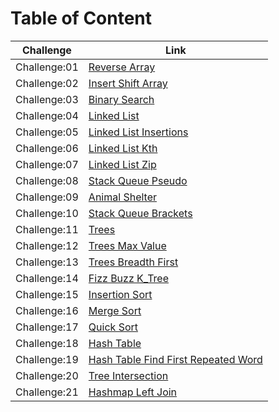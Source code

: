 # Table of Content

Challenge | Link
--------- | ---------
Challenge:01 | [Reverse Array](python/reverseArray/README.md)
Challenge:02 | [Insert Shift Array](python/insertShiftArray/README.md)
Challenge:03 | [Binary Search](python/array-binary-search/README.md)
Challenge:04 | [Linked List](python/linkedList/README.md)
Challenge:05 | [Linked List Insertions](python/linkedListInsertions/README.md)
Challenge:06 | [Linked List Kth](python/linkedListInsertions/README.md)
Challenge:07 | [Linked List Zip](python/linkedListInsertions/README.md)
Challenge:08 | [Stack Queue Pseudo](python/stackQueuePseudo/README.md)
Challenge:09 | [Animal Shelter](python/stackQueueAnimalShelter/README.md)
Challenge:10 | [Stack Queue Brackets](python/stackQueueBrackets/READMR.md)
Challenge:11 | [Trees](python/trees/README.md)
Challenge:12 | [Trees Max Value](python/treesMax/README.md)
Challenge:13 | [Trees Breadth First](python/treeBreadthFirst/README.md)
Challenge:14 | [Fizz Buzz K_Tree](python/treeFizzbBuzz/README.md)
Challenge:15 | [Insertion Sort](python/InsertionSort/README.md)
Challenge:16 | [Merge Sort](python/MergeSort/README.md)
Challenge:17 | [Quick Sort](python/QuickSort/README.md)
Challenge:18 | [Hash Table](python/hashtable/README.md)
Challenge:19 | [Hash Table Find First Repeated Word](python/hashmaprepeatedword/README.md)
Challenge:20 | [Tree Intersection](python/treeIntersection/README.md)
Challenge:21 | [Hashmap Left Join](python/hashmapLeftJoin/README.md)
